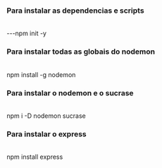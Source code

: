 
<h3>Para instalar as dependencias e scripts</h3><br>
---npm init -y<br>

<h3>Para instalar todas as globais do nodemon</h3><br>
npm install -g nodemon<br>

<h3>Para instalar o nodemon e o sucrase</h3><br>
npm i -D nodemon sucrase<br>

<h3>Para instalar o express</h3><br>
npm install express<br>